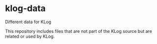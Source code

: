 # klog-data
Different data for KLog

This repository includes files that are not part of the KLog source but are related or used by KLog.
